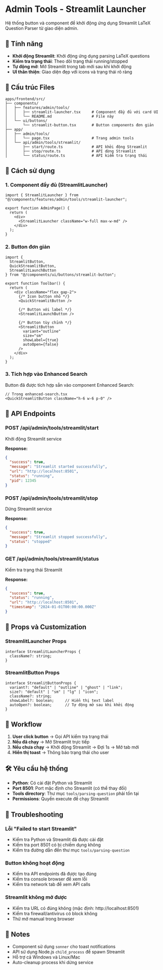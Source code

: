 # Admin Tools - Streamlit Launcher

Hệ thống button và component để khởi động ứng dụng Streamlit LaTeX Question Parser từ giao diện admin.

## 🎯 Tính năng

- **Khởi động Streamlit**: Khởi động ứng dụng parsing LaTeX questions
- **Kiểm tra trạng thái**: Theo dõi trạng thái running/stopped
- **Tự động mở**: Mở Streamlit trong tab mới sau khi khởi động
- **UI thân thiện**: Giao diện đẹp với icons và trạng thái rõ ràng

## 📁 Cấu trúc Files

```
apps/frontend/src/
├── components/
│   ├── features/admin/tools/
│   │   ├── streamlit-launcher.tsx     # Component đầy đủ với card UI
│   │   └── README.md                  # File này
│   └── ui/buttons/
│       └── streamlit-button.tsx       # Button components đơn giản
├── app/
│   ├── admin/tools/
│   │   └── page.tsx                   # Trang admin tools
│   └── api/admin/tools/streamlit/
│       ├── start/route.ts             # API khởi động Streamlit
│       ├── stop/route.ts              # API dừng Streamlit
│       └── status/route.ts            # API kiểm tra trạng thái
```

## 🚀 Cách sử dụng

### 1. Component đầy đủ (StreamlitLauncher)

```tsx
import { StreamlitLauncher } from "@/components/features/admin/tools/streamlit-launcher";

export function AdminPage() {
  return (
    <div>
      <StreamlitLauncher className="w-full max-w-md" />
    </div>
  );
}
```

### 2. Button đơn giản

```tsx
import { 
  StreamlitButton, 
  QuickStreamlitButton, 
  StreamlitLaunchButton 
} from "@/components/ui/buttons/streamlit-button";

export function Toolbar() {
  return (
    <div className="flex gap-2">
      {/* Icon button nhỏ */}
      <QuickStreamlitButton />
      
      {/* Button với label */}
      <StreamlitLaunchButton />
      
      {/* Button tùy chỉnh */}
      <StreamlitButton 
        variant="outline" 
        size="sm"
        showLabel={true}
        autoOpen={false}
      />
    </div>
  );
}
```

### 3. Tích hợp vào Enhanced Search

Button đã được tích hợp sẵn vào component Enhanced Search:

```tsx
// Trong enhanced-search.tsx
<QuickStreamlitButton className="h-6 w-6 p-0" />
```

## 🔧 API Endpoints

### POST /api/admin/tools/streamlit/start
Khởi động Streamlit service

**Response:**
```json
{
  "success": true,
  "message": "Streamlit started successfully",
  "url": "http://localhost:8501",
  "status": "running",
  "pid": 12345
}
```

### POST /api/admin/tools/streamlit/stop
Dừng Streamlit service

**Response:**
```json
{
  "success": true,
  "message": "Streamlit stopped successfully",
  "status": "stopped"
}
```

### GET /api/admin/tools/streamlit/status
Kiểm tra trạng thái Streamlit

**Response:**
```json
{
  "success": true,
  "status": "running",
  "url": "http://localhost:8501",
  "timestamp": "2024-01-01T00:00:00.000Z"
}
```

## 🎨 Props và Customization

### StreamlitLauncher Props
```tsx
interface StreamlitLauncherProps {
  className?: string;
}
```

### StreamlitButton Props
```tsx
interface StreamlitButtonProps {
  variant?: "default" | "outline" | "ghost" | "link";
  size?: "default" | "sm" | "lg" | "icon";
  className?: string;
  showLabel?: boolean;     // Hiển thị text label
  autoOpen?: boolean;      // Tự động mở sau khi khởi động
}
```

## 🔄 Workflow

1. **User click button** → Gọi API kiểm tra trạng thái
2. **Nếu đã chạy** → Mở Streamlit trực tiếp
3. **Nếu chưa chạy** → Khởi động Streamlit → Đợi 1s → Mở tab mới
4. **Hiển thị toast** → Thông báo trạng thái cho user

## 🛠️ Yêu cầu hệ thống

- **Python**: Có cài đặt Python và Streamlit
- **Port 8501**: Port mặc định cho Streamlit (có thể thay đổi)
- **Tools directory**: Thư mục `tools/parsing-question` phải tồn tại
- **Permissions**: Quyền execute để chạy Streamlit

## 🐛 Troubleshooting

### Lỗi "Failed to start Streamlit"
- Kiểm tra Python và Streamlit đã được cài đặt
- Kiểm tra port 8501 có bị chiếm dụng không
- Kiểm tra đường dẫn đến thư mục `tools/parsing-question`

### Button không hoạt động
- Kiểm tra API endpoints đã được tạo đúng
- Kiểm tra console browser để xem lỗi
- Kiểm tra network tab để xem API calls

### Streamlit không mở được
- Kiểm tra URL có đúng không (mặc định: http://localhost:8501)
- Kiểm tra firewall/antivirus có block không
- Thử mở manual trong browser

## 📝 Notes

- Component sử dụng `sonner` cho toast notifications
- API sử dụng Node.js `child_process` để spawn Streamlit
- Hỗ trợ cả Windows và Linux/Mac
- Auto-cleanup process khi dừng service
